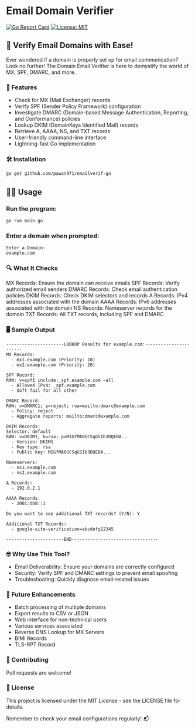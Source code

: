 # Email Domain Verifier

[![Go Report Card](https://goreportcard.com/badge/github.com/yourusername/domain-email-verificator)](https://goreportcard.com/report/github.com/yourusername/domain-email-verificator)
[![License: MIT](https://img.shields.io/badge/License-MIT-yellow.svg)](https://opensource.org/licenses/MIT)

## 📧 Verify Email Domains with Ease!

Ever wondered if a domain is properly set up for email communication? Look no further! The Domain Email Verifier is here to demystify the world of MX, SPF, DMARC, and more.

### 🚀 Features

- Check for MX (Mail Exchanger) records
- Verify SPF (Sender Policy Framework) configuration
- Investigate DMARC (Domain-based Message Authentication, Reporting, and Conformance) policies
- Lookup DKIM (DomainKeys Identified Mail) records
- Retrieve A, AAAA, NS, and TXT records
- User-friendly command-line interface
- Lightning-fast Go implementation

### 🛠 Installation

```bash
go get github.com/pawan971/emailverif-go
```
## 🏃‍♂️ Usage

### Run the program:
```bash
go run main.go
```
### Enter a domain when prompted:

```
Enter a Domain: 
example.com
```

### 🔍 What It Checks

MX Records: Ensure the domain can receive emails
SPF Records: Verify authorized email senders
DMARC Records: Check email authentication policies
DKIM Records: Check DKIM selectors and records
A Records: IPv4 addresses associated with the domain
AAAA Records: IPv6 addresses associated with the domain
NS Records: Nameserver records for the domain
TXT Records: All TXT records, including SPF and DMARC

### 🖥 Sample Output
```
----------------------LOOKUP Results for example.com:-----------------------
MX Records:
  - mx1.example.com (Priority: 10)
  - mx2.example.com (Priority: 20)

SPF Record:
RAW: v=spf1 include:_spf.example.com ~all
  - Allowed IPv4: _spf.example.com
  - Soft fail for all other

DMARC Record:
RAW: v=DMARC1; p=reject; rua=mailto:dmarc@example.com
  - Policy: reject
  - Aggregate reports: mailto:dmarc@example.com

DKIM Records:
Selector: default
RAW: v=DKIM1; k=rsa; p=MIGfMA0GCSqGSIb3DQEBA...
  - Version: DKIM1
  - Key type: rsa
  - Public key: MIGfMA0GCSqGSIb3DQEBA...

Nameservers:
  - ns1.example.com
  - ns2.example.com

A Records:
  - 192.0.2.1

AAAA Records:
  - 2001:db8::1

Do you want to see additional TXT records? (Y/N): Y

Additional TXT Records:
  - google-site-verification=abcdefg12345

----------------------END---------------------------------

```

### 🤓 Why Use This Tool?

- Email Deliverability: Ensure your domains are correctly configured
- Security: Verify SPF and DMARC settings to prevent email spoofing
- Troubleshooting: Quickly diagnose email-related issues

### 🎯 Future Enhancements

- Batch processing of multiple domains
- Export results to CSV or JSON
- Web interface for non-technical users
- Various services associated
- Reverse DNS Lookup for MX Servers
- BIMI Records
- TLS-RPT Record

### 🤝 Contributing
Pull requests are welcome!

### 📜 License
This project is licensed under the MIT License - see the LICENSE file for details.

Remember to check your email configurations regularly! 📬
